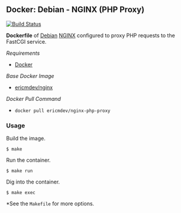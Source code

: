 ## Docker: Debian - NGINX (PHP Proxy)

[![Build Status](https://travis-ci.org/ericmdev/nginx-php-proxy.dockerfile.svg?branch=master)](https://travis-ci.org/ericmdev/nginx-php-proxy.dockerfile)

**Dockerfile** of [Debian](https://www.debian.org/) [NGINX](https://www.nginx.com/) configured to proxy PHP requests to the FastCGI service.

*Requirements*
- [Docker](https://www.docker.com/) 

*Base Docker Image*
- [ericmdev/nginx](https://hub.docker.com/r/ericmdev/nginx/)

*Docker Pull Command*
- `docker pull ericmdev/nginx-php-proxy`

### Usage

Build the image.

    $ make

Run the container.

    $ make run

Dig into the container.

    $ make exec

*See the `Makefile` for more options.